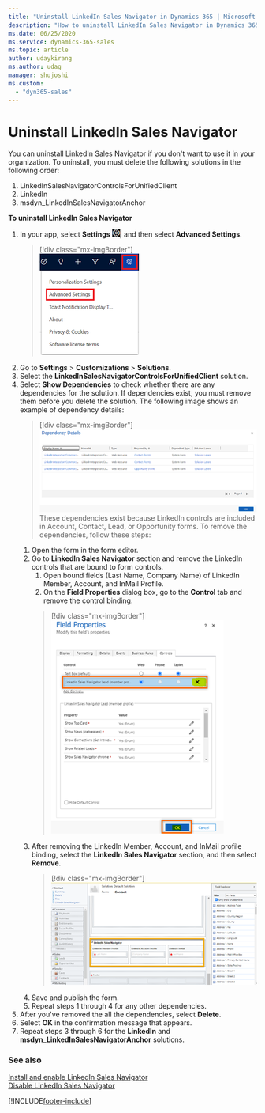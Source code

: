 ```yaml
---
title: "Uninstall LinkedIn Sales Navigator in Dynamics 365 | Microsoft Docs"
description: "How to uninstall LinkedIn Sales Navigator in Dynamics 365."
ms.date: 06/25/2020
ms.service: dynamics-365-sales
ms.topic: article
author: udaykirang
ms.author: udag
manager: shujoshi
ms.custom: 
  - "dyn365-sales"
---
```


# Uninstall LinkedIn Sales Navigator

You can uninstall LinkedIn Sales Navigator if you don't want to use it in your organization. To uninstall, you must delete the following solutions in the following order:

1. LinkedInSalesNavigatorControlsForUnifiedClient
2. LinkedIn
3. msdyn_LinkedInSalesNavigatorAnchor

**To uninstall LinkedIn Sales Navigator**     
1. In your app, select **Settings** ![Settings](../sales-enterprise/media/settings-icon.png), and then select **Advanced Settings**.      
    > [!div class="mx-imgBorder"]  
    > ![Advanced Settings link in the site map](../sales-enterprise/media/advanced-settings-option.png "Advanced Settings link in the site map")     
2. Go to **Settings** > **Customizations** > **Solutions**.     
3. Select the **LinkedInSalesNavigatorControlsForUnifiedClient** solution.     
4. Select **Show Dependencies** to check whether there are any dependencies for the solution. If dependencies exist, you must remove them before you delete the solution. The following image shows an example of dependency details:     
    > [!div class="mx-imgBorder"]     
    > ![View dependency details](media/solution-dependencies.png  "View dependency details")  
    These dependencies exist because LinkedIn controls are included in Account, Contact, Lead, or Opportunity forms. To remove the dependencies, follow these steps:   
      1. Open the form in the form editor.    
      2. Go to **LinkedIn Sales Navigator** section and remove the LinkedIn controls that are bound to form controls.      
          1.	Open bound fields (Last Name, Company Name) of LinkedIn Member, Account, and InMail Profile.       
          2.	On the **Field Properties** dialog box, go to the **Control** tab and remove the control binding.    
            > [!div class="mx-imgBorder"]     
            > ![Select and remove the field bounds](media/remove-linkedin-controls-field-properties.png "Select and remove the field bounds")               
      3. After removing the LinkedIn Member, Account, and InMail profile binding, select the **LinkedIn Sales Navigator** section, and then select **Remove**.   
          > [!div class="mx-imgBorder"]  
          > ![Select the section to remove](media/remove-linkedin-controls-form.png "Select the section to remove")    
      4. Save and publish the form.  
      5. Repeat steps 1 through 4 for any other dependencies.      
5. After you've removed the all the dependencies, select **Delete**.      
6. Select **OK** in the confirmation message that appears.    
7. Repeat steps 3 through 6 for the **LinkedIn** and **msdyn_LinkedInSalesNavigatorAnchor** solutions.

### See also

[Install and enable LinkedIn Sales Navigator](install-sales-navigator.md)  
[Disable LinkedIn Sales Navigator](disable-sales-navigator.md)


[!INCLUDE[footer-include](../includes/footer-banner.md)]
